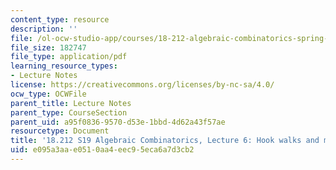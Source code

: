 ```yaml
---
content_type: resource
description: ''
file: /ol-ocw-studio-app/courses/18-212-algebraic-combinatorics-spring-2019/e095a3aae0510aa4eec95eca6a7d3cb2_MIT18_212S19_lec6.pdf
file_size: 182747
file_type: application/pdf
learning_resource_types:
- Lecture Notes
license: https://creativecommons.org/licenses/by-nc-sa/4.0/
ocw_type: OCWFile
parent_title: Lecture Notes
parent_type: CourseSection
parent_uid: a95f0836-9570-d53e-1bbd-4d62a43f57ae
resourcetype: Document
title: '18.212 S19 Algebraic Combinatorics, Lecture 6: Hook walks and more'
uid: e095a3aa-e051-0aa4-eec9-5eca6a7d3cb2
---
```

